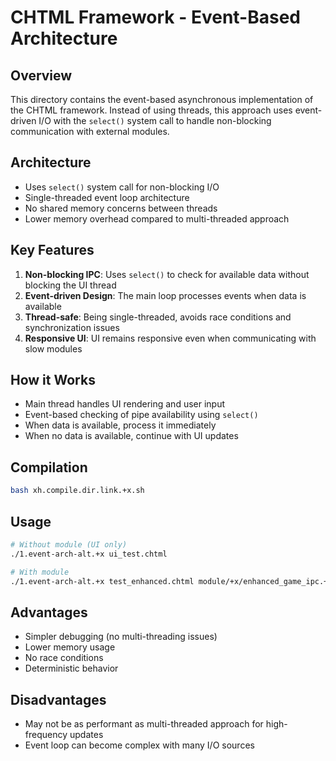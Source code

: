 # CHTML Framework - Event-Based Architecture

## Overview
This directory contains the event-based asynchronous implementation of the CHTML framework. Instead of using threads, this approach uses event-driven I/O with the `select()` system call to handle non-blocking communication with external modules.

## Architecture
- Uses `select()` system call for non-blocking I/O
- Single-threaded event loop architecture
- No shared memory concerns between threads
- Lower memory overhead compared to multi-threaded approach

## Key Features
1. **Non-blocking IPC**: Uses `select()` to check for available data without blocking the UI thread
2. **Event-driven Design**: The main loop processes events when data is available
3. **Thread-safe**: Being single-threaded, avoids race conditions and synchronization issues
4. **Responsive UI**: UI remains responsive even when communicating with slow modules

## How it Works
- Main thread handles UI rendering and user input
- Event-based checking of pipe availability using `select()`
- When data is available, process it immediately
- When no data is available, continue with UI updates

## Compilation
```bash
bash xh.compile.dir.link.+x.sh
```

## Usage
```bash
# Without module (UI only)
./1.event-arch-alt.+x ui_test.chtml

# With module
./1.event-arch-alt.+x test_enhanced.chtml module/+x/enhanced_game_ipc.+x
```

## Advantages
- Simpler debugging (no multi-threading issues)
- Lower memory usage
- No race conditions
- Deterministic behavior

## Disadvantages
- May not be as performant as multi-threaded approach for high-frequency updates
- Event loop can become complex with many I/O sources